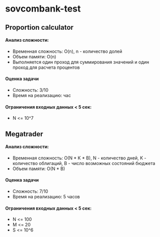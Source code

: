 # sovcombank-test

## Proportion calculator

#### Анализ сложности:
* Временная сложность: O(n), n - количество долей
* Объем памяти: O(n)
* Выполняется один проход для суммирования значений и один проход для расчета процентов

#### Оценка задачи
* Сложность: 3/10
* Время на реализацию: час

#### Ограничения входных данных < 5 сек:
* N <= 10^7


## Megatrader

#### Анализ сложности:
* Временная сложность: O(N * K * B), N - количество дней, K - количество облигаций, B - число возможных состояний бюджета
* Объем памяти: O(N * B)

#### Оценка задачи
* Сложность: 7/10
* Время на реализацию: 5 часов

#### Ограничения входных данных < 5 сек:
* N <= 100
* M <= 20  
* S <= 10^6
